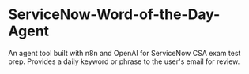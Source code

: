 # ServiceNow-Word-of-the-Day-Agent
An agent tool built with n8n and OpenAI for ServiceNow CSA exam test prep. Provides a daily keyword or phrase to the user's email for review.
